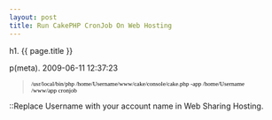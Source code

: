 ```yaml
---
layout: post
title: Run CakePHP CronJob On Web Hosting
---
```


h1. {{ page.title }} 

p(meta). 2009-06-11 12:37:23

<blockquote><span class="Apple-style-span" style="border-collapse: separate; color: #000000; font-family: 'Times New Roman'; font-size: 16px; font-style: normal; font-variant: normal; font-weight: normal; letter-spacing: normal; line-height: normal; orphans: 2; text-indent: 0px; text-transform: none; white-space: normal; widows: 2; word-spacing: 0px;"><span class="Apple-style-span" style="font-family: Verdana; font-size: 11px; white-space: pre;">/usr/local/bin/php /home/Username/www/cake/console/cake.php -app /home/</span></span><span class="Apple-style-span" style="border-collapse: separate; color: #000000; font-family: 'Times New Roman'; font-size: 16px; font-style: normal; font-variant: normal; font-weight: normal; letter-spacing: normal; line-height: normal; orphans: 2; text-indent: 0px; text-transform: none; white-space: normal; widows: 2; word-spacing: 0px;"><span class="Apple-style-span" style="font-family: Verdana; font-size: 11px; white-space: pre;">Username</span></span><span class="Apple-style-span" style="border-collapse: separate; color: #000000; font-family: 'Times New Roman'; font-size: 16px; font-style: normal; font-variant: normal; font-weight: normal; letter-spacing: normal; line-height: normal; orphans: 2; text-indent: 0px; text-transform: none; white-space: normal; widows: 2; word-spacing: 0px;"><span class="Apple-style-span" style="font-family: Verdana; font-size: 11px; white-space: pre;">/www/app cronjob</span></span></blockquote>
::Replace Username with your account name in Web Sharing Hosting.